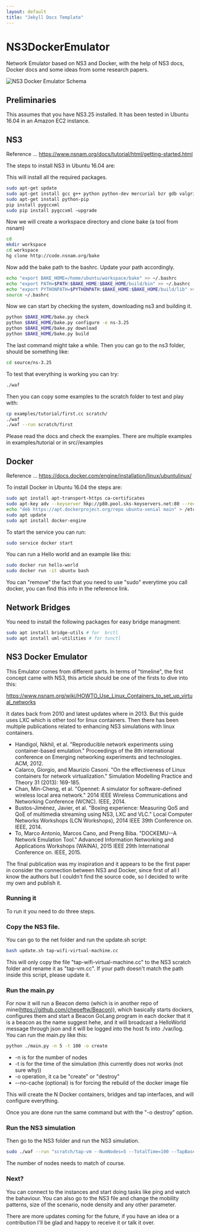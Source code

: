 ```yaml
---
layout: default
title: "Jekyll Docs Template"
---
```


# NS3DockerEmulator
Network Emulator based on NS3 and Docker, with the help of NS3 docs, Docker docs and some ideas from some research papers.

![NS3 Docker Emulator Schema](https://github.com/chepeftw/NS3DockerEmulator/blob/master/NS3DockerEmulatorSchema.jpg)

## Preliminaries

This assumes that you have NS3.25 installed. It has been tested in Ubuntu 16.04 in an Amazon EC2 instance.

## NS3
Reference ... https://www.nsnam.org/docs/tutorial/html/getting-started.html

The steps to install NS3 in Ubuntu 16.04 are:

This will install all the required packages.

```bash
sudo apt-get update
sudo apt-get install gcc g++ python python-dev mercurial bzr gdb valgrind gsl-bin libgsl0-dev libgsl0ldbl flex bison tcpdump sqlite sqlite3 libsqlite3-dev libxml2 libxml2-dev libgtk2.0-0 libgtk2.0-dev uncrustify doxygen graphviz imagemagick python-pygraphviz python-kiwi python-pygoocanvas libgoocanvas-dev python-pygccxml cmake autoconf libc6-dev libc6-dev-i386 g++-multilib texlive texlive-extra-utils texlive-latex-extra texlive-font-utils texlive-lang-portuguese dvipng git python-pygraphviz python-kiwi python-pygoocanvas libgoocanvas-dev ipython libboost-signals-dev libboost-filesystem-dev openmpi-bin openmpi-common openmpi-doc libopenmpi-dev qt4-dev-tools libqt4-dev unzip p7zip-full unrar-free
sudo apt-get install python-pip
pip install pygccxml
sudo pip install pygccxml —upgrade
```

Now we will create a workspace directory and clone bake (a tool from nsnam)

```bash
cd
mkdir workspace
cd workspace
hg clone http://code.nsnam.org/bake
```

Now add the bake path to the bashrc. Update your path accordingly.

```bash
echo "export BAKE_HOME=/home/ubuntu/workspace/bake" >> ~/.bashrc
echo "export PATH=$PATH:$BAKE_HOME:$BAKE_HOME/build/bin" >> ~/.bashrc
echo "export PYTHONPATH=$PYTHONPATH:$BAKE_HOME:$BAKE_HOME/build/lib" >> ~/.bashrc
source ~/.bashrc
```

Now we can start by checking the system, downloading ns3 and building it.

```bash
python $BAKE_HOME/bake.py check
python $BAKE_HOME/bake.py configure -e ns-3.25
python $BAKE_HOME/bake.py download
python $BAKE_HOME/bake.py build
```

The last command might take a while.
Then you can go to the ns3 folder, should be something like:

```bash
cd source/ns-3.25
```

To test that everything is working you can try:

```bash
./waf
```

Then you can copy some examples to the scratch folder to test and play with:

```bash
cp examples/tutorial/first.cc scratch/
./waf
./waf --run scratch/first
```
Please read the docs and check the examples. There are multiple examples in examples/tutorial or in src/<someFolder>/examples

## Docker

Reference ... https://docs.docker.com/engine/installation/linux/ubuntulinux/

To install Docker in Ubuntu 16.04 the steps are:

```bash
sudo apt install apt-transport-https ca-certificates
sudo apt-key adv --keyserver hkp://p80.pool.sks-keyservers.net:80 --recv-keys 58118E89F3A912897C070ADBF76221572C52609D
echo "deb https://apt.dockerproject.org/repo ubuntu-xenial main" > /etc/apt/sources.list.d/docker.list
sudo apt update
sudo apt install docker-engine
```

To start the service you can run:

```bash
sudo service docker start
```

You can run a Hello world and an example like this:

```bash
sudo docker run hello-world
sudo docker run -it ubuntu bash
```

You can "remove" the fact that you need to use "sudo" everytime you call docker, you can find this info in the reference link.

## Network Bridges

You need to install the following packages for easy bridge managment:

```bash
sudo apt install bridge-utils # for  brctl
sudo apt install uml-utilities # for tunctl
```

## NS3 Docker Emulator

This Emulator comes from different parts. In terms of "timeline", the first concept came with NS3, this article should be one of the firsts to dive into this:

https://www.nsnam.org/wiki/HOWTO_Use_Linux_Containers_to_set_up_virtual_networks

It dates back from 2010 and latest updates where in 2013.
But this guide uses LXC which is other tool for linux containers.
Then there has been multiple publications related to enhancing NS3 simulations with linux containers.

- Handigol, Nikhil, et al. "Reproducible network experiments using container-based emulation." Proceedings of the 8th international conference on Emerging networking experiments and technologies. ACM, 2012.
- Calarco, Giorgio, and Maurizio Casoni. "On the effectiveness of Linux containers for network virtualization." Simulation Modelling Practice and Theory 31 (2013): 169-185.
- Chan, Min-Cheng, et al. "Opennet: A simulator for software-defined wireless local area network." 2014 IEEE Wireless Communications and Networking Conference (WCNC). IEEE, 2014.
- Bustos-Jiménez, Javier, et al. "Boxing experience: Measuring QoS and QoE of multimedia streaming using NS3, LXC and VLC." Local Computer Networks Workshops (LCN Workshops), 2014 IEEE 39th Conference on. IEEE, 2014.
- To, Marco Antonio, Marcos Cano, and Preng Biba. "DOCKEMU--A Network Emulation Tool." Advanced Information Networking and Applications Workshops (WAINA), 2015 IEEE 29th International Conference on. IEEE, 2015.

The final publication was my inspiration and it appears to be the first paper in consider the connection between NS3 and Docker, since first of all I know the authors but I couldn't find the source code, so I decided to write my own and publish it.

### Running it

To run it you need to do three steps.

### Copy the NS3 file.

You can go to the net folder and run the update.sh script:

```bash
bash update.sh tap-wifi-virtual-machine.cc
```

This will only copy the file "tap-wifi-virtual-machine.cc" to the NS3 scratch folder and rename it as "tap-vm.cc".
If your path doesn't match the path inside this script, please update it.

### Run the main.py

For now it will run a Beacon demo (which is in another repo of mine(https://github.com/chepeftw/Beacon)), which basically starts dockers, configures them and start a Beacon GoLang program in each docker that it is a beacon as the name suggest hehe, and it will broadcast a HelloWorld message through json and it will be logged into the host fs into ./var/log. You can run the main.py like this:

```bash
python ./main.py -n 5 -t 100 -o create
```

- -n is for the number of nodes
- -t is for the time of the simulation (this currently does not works (not sure why))
- -o operation, it ca be "create" or "destroy"
- --no-cache (optional) is for forcing the rebuild of the docker image file

This will create the N Docker containers, bridges and tap interfaces, and will configure everything.

Once you are done run the same command but with the "-o destroy" option.

### Run the NS3 simulation

Then go to the NS3 folder and run the NS3 simulation.

```bash
sudo ./waf --run "scratch/tap-vm --NumNodes=5 --TotalTime=100 --TapBaseName=emu"
```

The number of nodes needs to match of course.

### Next?

You can connect to the instances and start doing tasks like ping and watch the bahaviour. You can also go to the NS3 file and change the mobility patterns, size of the scenario, node density and any other parameter.

There are more updates coming for the future, if you have an idea or a contribution I'll be glad and happy to receive it or talk it over.

